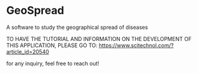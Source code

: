 # GeoSpread
A software to study the geographical spread of diseases 

TO HAVE THE TUTORIAL AND INFORMATION ON THE DEVELOPMENT OF THIS APPLICATION, PLEASE GO TO:
https://www.scitechnol.com/?article_id=20540

for any inquiry, feel free to reach out!
